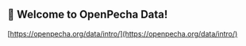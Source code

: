 ## 👋 Welcome to OpenPecha Data!

[https://openpecha.org/data/intro/](https://openpecha.org/data/intro/)
